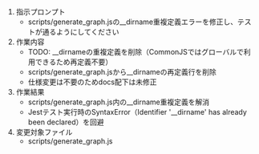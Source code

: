 1. 指示プロンプト
   - scripts/generate_graph.jsの__dirname重複定義エラーを修正し、テストが通るようにしてください
2. 作業内容
   - TODO: __dirnameの重複定義を削除（CommonJSではグローバルで利用できるため再定義不要）
   - scripts/generate_graph.jsから__dirnameの再定義行を削除
   - 仕様変更は不要のためdocs配下は未修正
3. 作業結果
   - scripts/generate_graph.js内の__dirname重複定義を解消
   - Jestテスト実行時のSyntaxError（Identifier '__dirname' has already been declared）を回避
4. 変更対象ファイル
   - scripts/generate_graph.js
